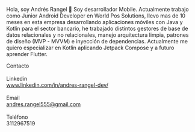 Hola, soy Andrés Rangel 👋
Soy desarrollador Mobile. Actualmente trabajo como Junior Android Developer en World Pos Solutions, llevo mas de 10 meses en esta empresa desarrollando aplicaciones móviles con Java y Kotlin para el sector bancario, he trabajado distintos gestores de base de datos relacionales y no relacionales, manejo arquitectura limpia, patrones de diseño (MVP - MVVM) e inyección de dependencias. Actualmente me quiero especializar en Kotlin aplicando Jetpack Compose y a futuro aprender Flutter.


Contacto
</br>
</br>
Linkedin
</br>
www.linkedin.com/in/andres-rangel-dev/
</br>
</br>
Email
</br>
andres.rangel555@gmail.com
</br>
</br>
Teléfono
</br>
3112967519
